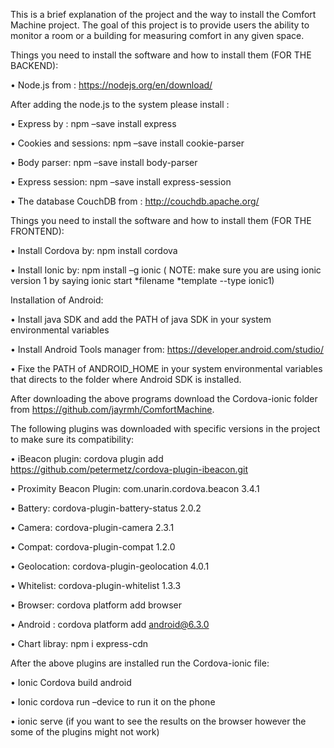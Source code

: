 This is a brief explanation of the project and the way to install the Comfort Machine project.  The goal of this project is to provide users the ability to monitor a room or a building for measuring comfort in any given space.

Things you need to install the software and how to install them (FOR THE BACKEND):

•	Node.js from : https://nodejs.org/en/download/ 


After adding the node.js to the system please install : 


•	Express by : npm –save install express

•	Cookies and sessions: npm –save install cookie-parser

•	Body parser: npm –save install  body-parser

•	Express session: npm –save install express-session 

•	The database CouchDB  from : http://couchdb.apache.org/


Things you need to install the software and how to install them (FOR THE FRONTEND):

•	Install Cordova by: npm install cordova

•	Install Ionic by: npm install –g ionic ( NOTE: make sure you are using ionic version 1 by saying ionic start *filename *template --type ionic1)

Installation of Android: 

•	Install java SDK and add the PATH of java SDK in your system environmental variables

•	Install Android Tools manager from: https://developer.android.com/studio/  

•	Fixe the PATH of ANDROID_HOME in your system environmental variables that directs to the folder where Android SDK is installed.

After downloading the above programs download the Cordova-ionic folder from https://github.com/jayrmh/ComfortMachine. 

The following plugins was downloaded with specific versions in the project to make sure its compatibility: 

•	iBeacon plugin: cordova plugin add https://github.com/petermetz/cordova-plugin-ibeacon.git

•	Proximity Beacon Plugin: com.unarin.cordova.beacon 3.4.1


•	Battery: cordova-plugin-battery-status 2.0.2

•	Camera: cordova-plugin-camera 2.3.1

•	Compat: cordova-plugin-compat 1.2.0


•	Geolocation: cordova-plugin-geolocation 4.0.1

•	Whitelist: cordova-plugin-whitelist 1.3.3


•	Browser:  cordova platform add browser

•	Android : cordova platform add android@6.3.0


•	Chart libray: npm i express-cdn

After the above plugins are installed run the Cordova-ionic file:

•	Ionic Cordova build android

•	Ionic cordova run –device to run it on the phone 


•	ionic serve (if you want to see the results on the browser however the some of the plugins might not work) 
  







